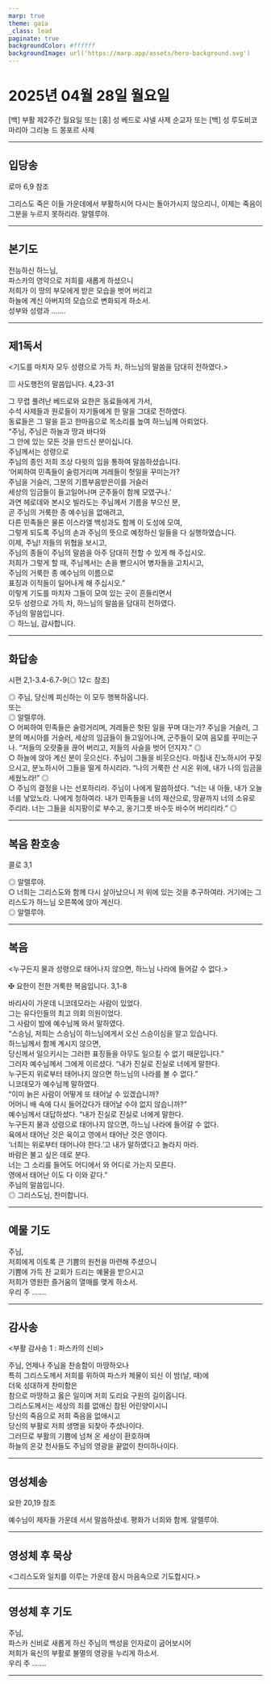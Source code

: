 ```yaml
---
marp: true
theme: gaia
_class: lead
paginate: true
backgroundColor: #ffffff
backgroundImage: url('https://marp.app/assets/hero-background.svg')
---
```


# 2025년 04월 28일 월요일

[백] 부활 제2주간 월요일 또는 [홍] 성 베드로 샤넬 사제 순교자 또는 [백] 성 루도비코 마리아 그리뇽 드 몽포르 사제  




---

## 입당송

로마 6,9 참조

그리스도 죽은 이들 가운데에서 부활하시어 다시는 돌아가시지 않으리니, 이제는 죽음이 그분을 누르지 못하리라. 알렐루야.  
  


---

## 본기도

전능하신 하느님,  
파스카의 영약으로 저희를 새롭게 하셨으니  
저희가 이 땅의 부모에게 받은 모습을 벗어 버리고  
하늘에 계신 아버지의 모습으로 변화되게 하소서.  
성부와 성령과 …….  
  


---

## 제1독서

<기도를 마치자 모두 성령으로 가득 차, 하느님의 말씀을 담대히 전하였다.>

▥ 사도행전의 말씀입니다. 4,23-31

그 무렵 풀려난 베드로와 요한은 동료들에게 가서,  
수석 사제들과 원로들이 자기들에게 한 말을 그대로 전하였다.  
동료들은 그 말을 듣고 한마음으로 목소리를 높여 하느님께 아뢰었다.  
“주님, 주님은 하늘과 땅과 바다와  
그 안에 있는 모든 것을 만드신 분이십니다.  
주님께서는 성령으로  
주님의 종인 저희 조상 다윗의 입을 통하여 말씀하셨습니다.  
‘어찌하여 민족들이 술렁거리며 겨레들이 헛일을 꾸미는가?  
주님을 거슬러, 그분의 기름부음받은이를 거슬러  
세상의 임금들이 들고일어나며 군주들이 함께 모였구나.’  
과연 헤로데와 본시오 빌라도는 주님께서 기름을 부으신 분,  
곧 주님의 거룩한 종 예수님을 없애려고,  
다른 민족들은 물론 이스라엘 백성과도 함께 이 도성에 모여,  
그렇게 되도록 주님의 손과 주님의 뜻으로 예정하신 일들을 다 실행하였습니다.  
이제, 주님! 저들의 위협을 보시고,  
주님의 종들이 주님의 말씀을 아주 담대히 전할 수 있게 해 주십시오.  
저희가 그렇게 할 때, 주님께서는 손을 뻗으시어 병자들을 고치시고,  
주님의 거룩한 종 예수님의 이름으로  
표징과 이적들이 일어나게 해 주십시오.”  
이렇게 기도를 마치자 그들이 모여 있는 곳이 흔들리면서  
모두 성령으로 가득 차, 하느님의 말씀을 담대히 전하였다.  
주님의 말씀입니다.  
◎ 하느님, 감사합니다.  
  


---

## 화답송

시편 2,1-3.4-6.7-9(◎ 12ㄷ 참조)

◎ 주님, 당신께 피신하는 이 모두 행복하옵니다.  
또는  
◎ 알렐루야.  
○ 어찌하여 민족들은 술렁거리며, 겨레들은 헛된 일을 꾸며 대는가? 주님을 거슬러, 그분의 메시아를 거슬러, 세상의 임금들이 들고일어나며, 군주들이 모여 음모를 꾸미는구나. “저들의 오랏줄을 끊어 버리고, 저들의 사슬을 벗어 던지자.” ◎  
○ 하늘에 앉아 계신 분이 웃으신다. 주님이 그들을 비웃으신다. 마침내 진노하시어 꾸짖으시고, 분노하시어 그들을 떨게 하시리라. “나의 거룩한 산 시온 위에, 내가 나의 임금을 세웠노라!” ◎  
○ 주님의 결정을 나는 선포하리라. 주님이 나에게 말씀하셨다. “너는 내 아들, 내가 오늘 너를 낳았노라. 나에게 청하여라. 내가 민족들을 너의 재산으로, 땅끝까지 너의 소유로 주리라. 너는 그들을 쇠지팡이로 부수고, 옹기그릇 바수듯 바수어 버리리라.” ◎  
  


---

## 복음 환호송

콜로 3,1

◎ 알렐루야.  
○ 너희는 그리스도와 함께 다시 살아났으니 저 위에 있는 것을 추구하여라. 거기에는 그리스도가 하느님 오른쪽에 앉아 계신다.  
◎ 알렐루야.  
  


---

## 복음

<누구든지 물과 성령으로 태어나지 않으면, 하느님 나라에 들어갈 수 없다.>

✠ 요한이 전한 거룩한 복음입니다. 3,1-8

바리사이 가운데 니코데모라는 사람이 있었다.  
그는 유다인들의 최고 의회 의원이었다.  
그 사람이 밤에 예수님께 와서 말하였다.  
“스승님, 저희는 스승님이 하느님에게서 오신 스승이심을 알고 있습니다.  
하느님께서 함께 계시지 않으면,  
당신께서 일으키시는 그러한 표징들을 아무도 일으킬 수 없기 때문입니다.”  
그러자 예수님께서 그에게 이르셨다. “내가 진실로 진실로 너에게 말한다.  
누구든지 위로부터 태어나지 않으면 하느님의 나라를 볼 수 없다.”  
니코데모가 예수님께 말하였다.  
“이미 늙은 사람이 어떻게 또 태어날 수 있겠습니까?  
어머니 배 속에 다시 들어갔다가 태어날 수야 없지 않습니까?”  
예수님께서 대답하셨다. “내가 진실로 진실로 너에게 말한다.  
누구든지 물과 성령으로 태어나지 않으면, 하느님 나라에 들어갈 수 없다.  
육에서 태어난 것은 육이고 영에서 태어난 것은 영이다.  
‘너희는 위로부터 태어나야 한다.’고 내가 말하였다고 놀라지 마라.  
바람은 불고 싶은 데로 분다.  
너는 그 소리를 들어도 어디에서 와 어디로 가는지 모른다.  
영에서 태어난 이도 다 이와 같다.”  
주님의 말씀입니다.  
◎ 그리스도님, 찬미합니다.  
  


---

## 예물 기도

주님,  
저희에게 이토록 큰 기쁨의 원천을 마련해 주셨으니  
기쁨에 가득 찬 교회가 드리는 예물을 받으시고  
저희가 영원한 즐거움의 열매를 맺게 하소서.  
우리 주 …….  
  


---

## 감사송

<부활 감사송 1 : 파스카의 신비>

주님, 언제나 주님을 찬송함이 마땅하오나  
특히 그리스도께서 저희를 위하여 파스카 제물이 되신 이 밤(날, 때)에  
더욱 성대하게 찬미함은  
참으로 마땅하고 옳은 일이며 저희 도리요 구원의 길이옵니다.  
그리스도께서는 세상의 죄를 없애신 참된 어린양이시니  
당신의 죽음으로 저희 죽음을 없애시고  
당신의 부활로 저희 생명을 되찾아 주셨나이다.  
그러므로 부활의 기쁨에 넘쳐 온 세상이 환호하며  
하늘의 온갖 천사들도 주님의 영광을 끝없이 찬미하나이다.  
  


---

## 영성체송

요한 20,19 참조

예수님이 제자들 가운데 서서 말씀하셨네. 평화가 너희와 함께. 알렐루야.  
  


---

## 영성체 후 묵상

<그리스도와 일치를 이루는 가운데 잠시 마음속으로 기도합시다.>  


---

## 영성체 후 기도

주님,  
파스카 신비로 새롭게 하신 주님의 백성을 인자로이 굽어보시어  
저희가 육신의 부활로 불멸의 영광을 누리게 하소서.  
우리 주 …….  
  


---